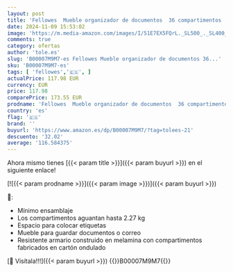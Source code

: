 ```yaml
---
layout: post
title: 'Fellowes  Mueble organizador de documentos  36 compartimentos  gris'
date: 2024-11-09 15:53:02
image: 'https://m.media-amazon.com/images/I/51E7EX5FQrL._SL500_._SL400_.jpg'
comments: true
category: ofertas
author: 'tole.es'
slug: 'B00007M9M7-es Fellowes Mueble organizador de documentos 36...'
sku: 'B00007M9M7-es'
tags: [ 'fellowes','🇪🇸', ]
actualPrice: 117.98 EUR
currency: EUR
price: 117.98
comparePrice: 173.55 EUR
prodname: 'Fellowes  Mueble organizador de documentos  36 compartimentos  gris'
country: 'es'
flag: '🇪🇸'
brand: ''
buyurl: 'https://www.amazon.es/dp/B00007M9M7/?tag=tolees-21'
descuento: '32.02'
average: '116.584375'
---
```


Ahora mismo tienes [{{< param title >}}]({{< param buyurl >}}) en el siguiente enlace!

[![{{< param prodname >}}]({{< param image >}})]({{< param buyurl >}})

🔎:

- Mínimo ensamblaje
- Los compartimentos aguantan hasta 2.27 kg
- Espacio para colocar etiquetas
- Mueble para guardar documentos o correo
- Resistente armario construido en melamina con compartimentos fabricados en cartón ondulado

[🛒 Visítala!!!]({{< param buyurl >}})
{{<world>}}B00007M9M7{{</world>}}
